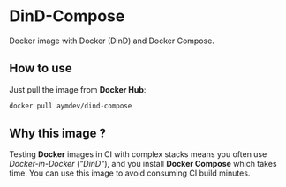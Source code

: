 # DinD-Compose
Docker image with Docker (DinD) and Docker Compose.

## How to use
Just pull the image from **Docker Hub**:
```sh
docker pull aymdev/dind-compose
```

## Why this image ?
Testing **Docker** images in CI with complex stacks means you often use *Docker-in-Docker* (*"DinD"*), 
and you install **Docker Compose** which takes time.
You can use this image to avoid consuming CI build minutes.